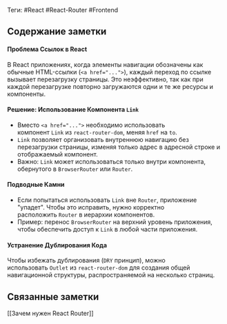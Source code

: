 Теги: #React #React-Router #Frontend
## Содержание заметки
#### Проблема Ссылок в React

В React приложениях, когда элементы навигации обозначены как обычные HTML-ссылки (`<a href="...">`), каждый переход по ссылке вызывает перезагрузку страницы. Это неэффективно, так как при каждой перезагрузке повторно загружаются одни и те же ресурсы и компоненты.

#### Решение: Использование Компонента `Link`

- Вместо `<a href="...">` необходимо использовать компонент `Link` из `react-router-dom`, меняя `href` на `to`.
- `Link` позволяет организовать внутреннюю навигацию без перезагрузки страницы, изменяя только адрес в адресной строке и отображаемый компонент.
- Важно: `Link` может использоваться только внутри компонента, обернутого в `BrowserRouter` или `Router`.

#### Подводные Камни

- Если попытаться использовать `Link` вне `Router`, приложение "упадет". Чтобы это исправить, нужно корректно расположить `Router` в иерархии компонентов.
- Пример: перенос `BrowserRouter` на верхний уровень приложения, чтобы обеспечить доступ к `Link` в любой части приложения.

#### Устранение Дублирования Кода
Чтобы избежать дублирования (`DRY` принцип), можно использовать `Outlet` из `react-router-dom` для создания общей навигационной структуры, распространяемой на несколько страниц.
## Связанные заметки
[[Зачем нужен React Router]]